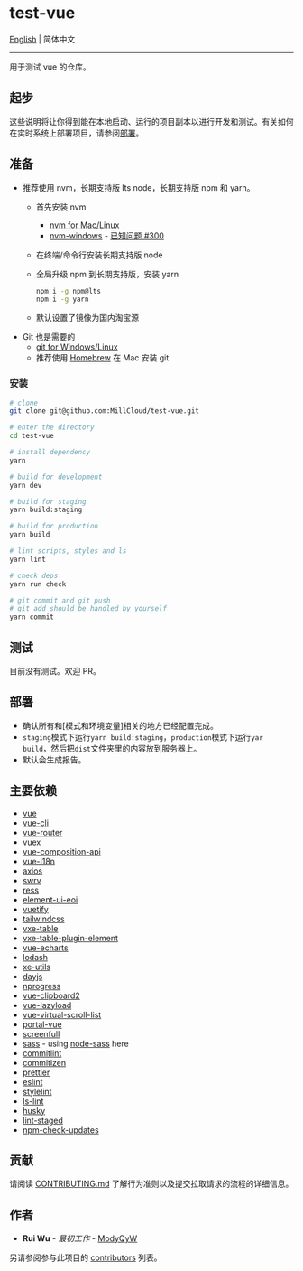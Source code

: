 # test-vue

[English](./README.md) | 简体中文

---

用于测试 vue 的仓库。

## 起步

这些说明将让你得到能在本地启动、运行的项目副本以进行开发和测试。有关如何在实时系统上部署项目，请参阅[部署](#部署)。

## 准备

- 推荐使用 nvm，长期支持版 lts node，长期支持版 npm 和 yarn。
  - 首先安装 nvm
    - [nvm for Mac/Linux](https://github.com/nvm-sh/nvm#readme)
    - [nvm-windows](https://github.com/coreybutler/nvm-windows#readme) - [已知问题 #300](https://github.com/coreybutler/nvm-windows/issues/300)
  - 在终端/命令行安装长期支持版 node
  - 全局升级 npm 到长期支持版，安装 yarn

    ```sh
    npm i -g npm@lts
    npm i -g yarn
    ```

  - 默认设置了镜像为国内淘宝源
- Git 也是需要的
  - [git for Windows/Linux](https://git-scm.com/downloads)
  - 推荐使用 [Homebrew](https://brew.sh/) 在 Mac 安装 git

### 安装

```sh
# clone
git clone git@github.com:MillCloud/test-vue.git

# enter the directory
cd test-vue

# install dependency
yarn

# build for development
yarn dev

# build for staging
yarn build:staging

# build for production
yarn build

# lint scripts, styles and ls
yarn lint

# check deps
yarn run check

# git commit and git push
# git add should be handled by yourself
yarn commit
```

## 测试

目前没有测试。欢迎 PR。

## 部署

- 确认所有和[模式和环境变量]相关的地方已经配置完成。
- `staging`模式下运行`yarn build:staging`，`production`模式下运行`yar build`，然后把`dist`文件夹里的内容放到服务器上。
- 默认会生成报告。

## 主要依赖

- [vue](https://vuejs.org)
- [vue-cli](https://cli.vuejs.org/)
- [vue-router](https://router.vuejs.org/)
- [vuex](https://vuex.vuejs.org/)
- [vue-composition-api](https://composition-api.vuejs.org/)
- [vue-i18n](https://kazupon.github.io/vue-i18n/)
- [axios](https://github.com/axios/axios#readme)
- [swrv](https://github.com/Kong/swrv#readme)
- [ress](https://ress-css.surge.sh/)
- [element-ui-eoi](https://github.com/ElemeFE/element/pull/19081)
- [vuetify](https://vuetifyjs.com/zh-Hans/)
- [tailwindcss](https://tailwindcss.com/)
- [vxe-table](https://github.com/x-extends/vxe-table#readme)
- [vxe-table-plugin-element](https://github.com/x-extends/vxe-table-plugin-element#readme)
- [vue-echarts](https://github.com/ecomfe/vue-echarts#readme)
- [lodash](https://lodash.com/)
- [xe-utils](https://github.com/x-extends/xe-utils#readme)
- [dayjs](https://day.js.org)
- [nprogress](https://ricostacruz.com/nprogress/)
- [vue-clipboard2](https://vue-clipboard2.inndy.tw/)
- [vue-lazyload](https://github.com/hilongjw/vue-lazyload#readme)
- [vue-virtual-scroll-list](https://github.com/tangbc/vue-virtual-scroll-list#readme)
- [portal-vue](https://portal-vue.linusb.org/)
- [screenfull](https://github.com/sindresorhus/screenfull.js/#readme)
- [sass](https://sass-lang.com/) - using [node-sass](https://github.com/sass/node-sass#readme) here
- [commitlint](https://commitlint.js.org/)
- [commitizen](http://commitizen.github.io/cz-cli/)
- [prettier](https://prettier.io/)
- [eslint](https://eslint.org/)
- [stylelint](https://stylelint.io/)
- [ls-lint](https://ls-lint.org/)
- [husky](https://github.com/typicode/husky#readme)
- [lint-staged](https://github.com/okonet/lint-staged#readme)
- [npm-check-updates](https://github.com/raineorshine/npm-check-updates#readme)

## 贡献

请阅读 [CONTRIBUTING.md](./CONTRIBUTING.md) 了解行为准则以及提交拉取请求的流程的详细信息。

## 作者

- **Rui Wu** - *最初工作* - [ModyQyW](https://github.com/ModyQyW)

另请参阅参与此项目的 [contributors](https://github.com/ModyQyW/test-vue/contributors) 列表。
